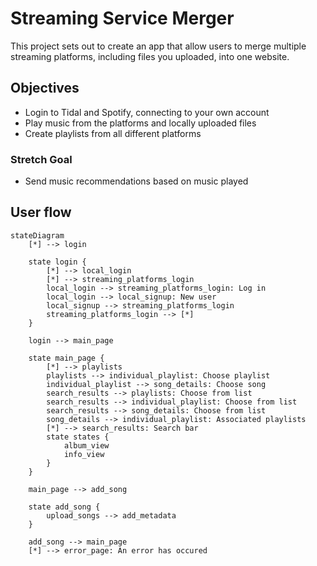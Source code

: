 # Streaming Service Merger

This project sets out to create an app that allow users to merge
multiple streaming platforms, including files you uploaded, into
one website.

## Objectives

- Login to Tidal and Spotify, connecting to your own account
- Play music from the platforms and locally uploaded files
- Create playlists from all different platforms

### Stretch Goal

- Send music recommendations based on music played

## User flow

```mermaid
stateDiagram
    [*] --> login

    state login {
        [*] --> local_login
        [*] --> streaming_platforms_login
        local_login --> streaming_platforms_login: Log in
        local_login --> local_signup: New user
        local_signup --> streaming_platforms_login
        streaming_platforms_login --> [*]
    }
    
    login --> main_page

    state main_page {
        [*] --> playlists
        playlists --> individual_playlist: Choose playlist
        individual_playlist --> song_details: Choose song
        search_results --> playlists: Choose from list
        search_results --> individual_playlist: Choose from list
        search_results --> song_details: Choose from list
        song_details --> individual_playlist: Associated playlists
        [*] --> search_results: Search bar
        state states {
            album_view
            info_view
        }
    }

    main_page --> add_song

    state add_song {
        upload_songs --> add_metadata
    }

    add_song --> main_page
    [*] --> error_page: An error has occured
```
